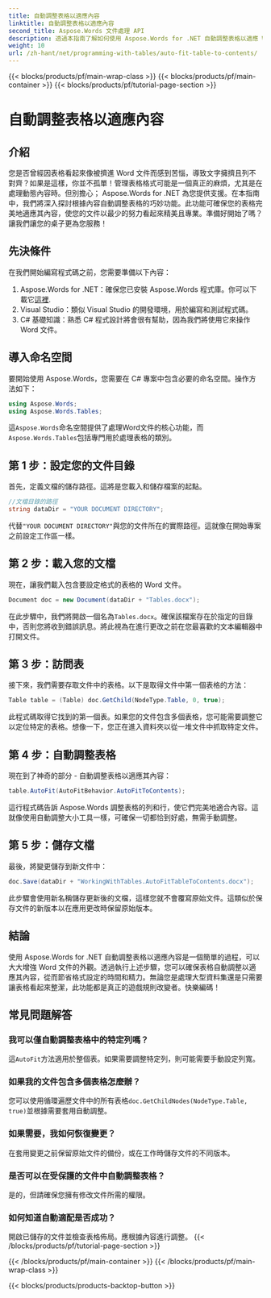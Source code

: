 ```yaml
---
title: 自動調整表格以適應內容
linktitle: 自動調整表格以適應內容
second_title: Aspose.Words 文件處理 API
description: 透過本指南了解如何使用 Aspose.Words for .NET 自動調整表格以適應 Word 文件中的內容。非常適合動態和整潔的文檔格式。
weight: 10
url: /zh-hant/net/programming-with-tables/auto-fit-table-to-contents/
---
```


{{< blocks/products/pf/main-wrap-class >}}
{{< blocks/products/pf/main-container >}}
{{< blocks/products/pf/tutorial-page-section >}}

# 自動調整表格以適應內容

## 介紹

您是否曾經因表格看起來像被擠進 Word 文件而感到苦惱，導致文字擁擠且列不對齊？如果是這樣，你並不孤單！管理表格格式可能是一個真正的麻煩，尤其是在處理動態內容時。但別擔心； Aspose.Words for .NET 為您提供支援。在本指南中，我們將深入探討根據內容自動調整表格的巧妙功能。此功能可確保您的表格完美地適應其內容，使您的文件以最少的努力看起來精美且專業。準備好開始了嗎？讓我們讓您的桌子更為您服務！

## 先決條件

在我們開始編寫程式碼之前，您需要準備以下內容：

1.  Aspose.Words for .NET：確保您已安裝 Aspose.Words 程式庫。你可以下載它[這裡](https://releases.aspose.com/words/net/).
2. Visual Studio：類似 Visual Studio 的開發環境，用於編寫和測試程式碼。
3. C# 基礎知識：熟悉 C# 程式設計將會很有幫助，因為我們將使用它來操作 Word 文件。

## 導入命名空間

要開始使用 Aspose.Words，您需要在 C# 專案中包含必要的命名空間。操作方法如下：

```csharp
using Aspose.Words;
using Aspose.Words.Tables;
```

這`Aspose.Words`命名空間提供了處理Word文件的核心功能，而`Aspose.Words.Tables`包括專門用於處理表格的類別。

## 第 1 步：設定您的文件目錄

首先，定義文檔的儲存路徑。這將是您載入和儲存檔案的起點。

```csharp
//文檔目錄的路徑
string dataDir = "YOUR DOCUMENT DIRECTORY";
```

代替`"YOUR DOCUMENT DIRECTORY"`與您的文件所在的實際路徑。這就像在開始專案之前設定工作區一樣。

## 第 2 步：載入您的文檔

現在，讓我們載入包含要設定格式的表格的 Word 文件。

```csharp
Document doc = new Document(dataDir + "Tables.docx");
```

在此步驟中，我們將開啟一個名為`Tables.docx`。確保該檔案存在於指定的目錄中，否則您將收到錯誤訊息。將此視為在進行更改之前在您最喜歡的文本編輯器中打開文件。

## 第 3 步：訪問表

接下來，我們需要存取文件中的表格。以下是取得文件中第一個表格的方法：

```csharp
Table table = (Table) doc.GetChild(NodeType.Table, 0, true);
```

此程式碼取得它找到的第一個表。如果您的文件包含多個表格，您可能需要調整它以定位特定的表格。想像一下，您正在進入資料夾以從一堆文件中抓取特定文件。

## 第 4 步：自動調整表格

現在到了神奇的部分 - 自動調整表格以適應其內容：

```csharp
table.AutoFit(AutoFitBehavior.AutoFitToContents);
```

這行程式碼告訴 Aspose.Words 調整表格的列和行，使它們完美地適合內容。這就像使用自動調整大小工具一樣，可確保一切都恰到好處，無需手動調整。

## 第 5 步：儲存文檔

最後，將變更儲存到新文件中：

```csharp
doc.Save(dataDir + "WorkingWithTables.AutoFitTableToContents.docx");
```

此步驟會使用新名稱儲存更新後的文檔，這樣您就不會覆寫原始文件。這類似於保存文件的新版本以在應用更改時保留原始版本。

## 結論

使用 Aspose.Words for .NET 自動調整表格以適應內容是一個簡單的過程，可以大大增強 Word 文件的外觀。透過執行上述步驟，您可以確保表格自動調整以適應其內容，從而節省格式設定的時間和精力。無論您是處理大型資料集還是只需要讓表格看起來整潔，此功能都是真正的遊戲規則改變者。快樂編碼！

## 常見問題解答

### 我可以僅自動調整表格中的特定列嗎？
這`AutoFit`方法適用於整個表。如果需要調整特定列，則可能需要手動設定列寬。

### 如果我的文件包含多個表格怎麼辦？
您可以使用循環遍歷文件中的所有表格`doc.GetChildNodes(NodeType.Table, true)`並根據需要套用自動調整。

### 如果需要，我如何恢復變更？
在套用變更之前保留原始文件的備份，或在工作時儲存文件的不同版本。

### 是否可以在受保護的文件中自動調整表格？
是的，但請確保您擁有修改文件所需的權限。

### 如何知道自動適配是否成功？
開啟已儲存的文件並檢查表格佈局。應根據內容進行調整。
{{< /blocks/products/pf/tutorial-page-section >}}

{{< /blocks/products/pf/main-container >}}
{{< /blocks/products/pf/main-wrap-class >}}

{{< blocks/products/products-backtop-button >}}
